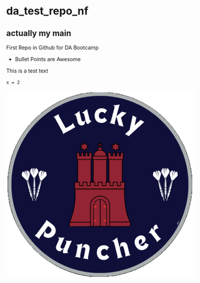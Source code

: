 # da_test_repo_nf
## actually my main
First Repo in Github for DA Bootcamp
* Bullet Points are Awesome

This is a test text
``` Start Coding
x = 2
```
![Puncher Logo](./puncherlogo.png)
